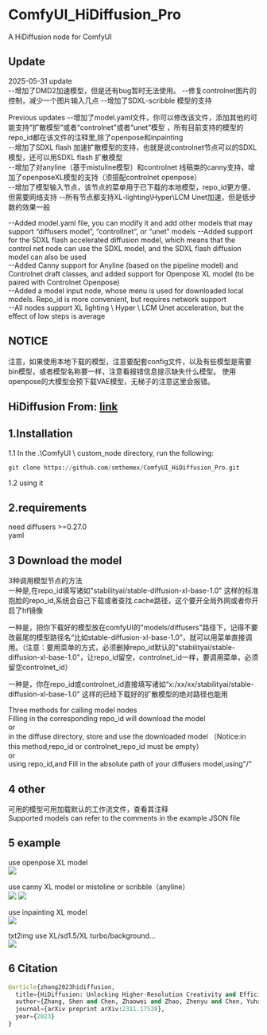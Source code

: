 # ComfyUI_HiDiffusion_Pro
A  HiDiffusion node for ComfyUI

Update
-----

2025-05-31 update  
--增加了DMD2加速模型，但是还有bug暂时无法使用。
--修复controlnet图片的控制，减少一个图片输入几点
--增加了SDXL-scribble 模型的支持

Previous updates
--增加了model.yaml文件，你可以修改该文件，添加其他的可能支持“扩散模型”或者“controlnet”或者“unet”模型 ，所有目前支持的模型的repo_id都在该文件的注释里,除了openpose和inpainting   
--增加了SDXL flash 加速扩散模型的支持，也就是说controlnet节点可以的SDXL模型，还可以用SDXL flash 扩散模型  
--增加了对anyline（基于mistuline模型）和controlnet 线稿类的canny支持，增加了openposeXL模型的支持（须搭配controlnet openpose）   
--增加了模型输入节点，该节点的菜单用于已下载的本地模型，repo_id更方便，但需要网络支持
--所有节点都支持XL-lighting\Hyper\LCM Unet加速，但是低步数的效果一般

--Added model.yaml file, you can modify it and add other models that may support “diffusers model”, “controllnet”, or “unet” models
--Added support for the SDXL flash accelerated diffusion model, which means that the control net node can use the SDXL model, and the SDXL flash diffusion model can also be used  
--Added Canny support for Anyline (based on the pipeline model) and Controlnet draft classes, and added support for Openpose XL model (to be paired with Controlnet Openpose)   
--Added a model input node, whose menu is used for downloaded local models. Repo_id is more convenient, but requires network support   
--All nodes support XL lighting \ Hyper \ LCM Unet acceleration, but the effect of low steps is average   


NOTICE
----
注意，如果使用本地下载的模型，注意要配套config文件，以及有些模型是需要bin模型，或者模型名称要一样，注意看报错信息提示缺失什么模型。  使用openpose的大模型会预下载VAE模型，无梯子的注意这里会报错。  

HiDiffusion  From: [link](https://github.com/megvii-research/HiDiffusion)  
----

1.Installation
-----
  1.1 In the .\ComfyUI \ custom_node directory, run the following:   
  
  ``` python 
  git clone https://github.com/smthemex/ComfyUI_HiDiffusion_Pro.git   
  ```
  1.2 using it
  
2.requirements  
----
need diffusers >=0.27.0  
yaml


3 Download the model 
----
  3种调用模型节点的方法   
  一种是,在repo_id填写诸如"stabilityai/stable-diffusion-xl-base-1.0" 这样的标准抱脸的repo_id,系统会自己下载或者查找.cache路径，这个要开全局外网或者你开启了hf镜像  
  
  一种是，把你下载好的模型放在comfyUI的"models/diffusers"路径下，记得不要改最尾的模型路径名“比如stable-diffusion-xl-base-1.0”，就可以用菜单直接调用。（注意：要用菜单的方式，必须删掉repo_id默认的"stabilityai/stable-diffusion-xl-base-1.0"，让repo_id留空，controlnet_id一样，要调用菜单，必须留空controlnet_id） 
  
  一种是，你在repo_id或controlnet_id直接填写诸如“x:/xx/xx/stabilityai/stable-diffusion-xl-base-1.0” 这样的已经下载好的扩散模型的绝对路径也能用
  
  Three methods for calling model nodes   
  Filling in the corresponding repo_id will download the model   
  or   
  in the diffuse directory, store and use the downloaded model  （Notice:in this method,repo_id or controlnet_repo_id must be empty）  
  or  
  using repo_id,and Fill in the absolute path of your diffusers model,using"/"   

4 other
----
可用的模型可用加载默认的工作流文件，查看其注释  
Supported models can refer to the comments in the example JSON file  

5 example
-----
use openpose XL model    
![](https://github.com/smthemex/ComfyUI_HiDiffusion_Pro/blob/main/example/example_pose.png)


use canny XL model or mistoline or scribble（anyline）   
![](https://github.com/smthemex/ComfyUI_HiDiffusion_Pro/blob/main/example/mistoline.png)
![](https://github.com/smthemex/ComfyUI_HiDiffusion_Pro/blob/main/example/canny.png)


use inpainting XL model  
![](https://github.com/smthemex/ComfyUI_HiDiffusion_Pro/blob/main/example/inpainting.png)

txt2img  use XL/sd1.5/XL turbo/background...   
![](https://github.com/smthemex/ComfyUI_HiDiffusion_Pro/blob/main/example/txt2img.png)
 

6 Citation
------

``` python  
@article{zhang2023hidiffusion,
  title={HiDiffusion: Unlocking Higher-Resolution Creativity and Efficiency in Pretrained Diffusion Models},
  author={Zhang, Shen and Chen, Zhaowei and Zhao, Zhenyu and Chen, Yuhao and Tang, Yao and Liang, Jiajun},
  journal={arXiv preprint arXiv:2311.17528},
  year={2023}
}
